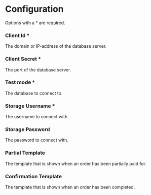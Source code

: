 # Configuration
Options with a * are required.

### Client Id *
The domain or IP-address of the database server.

### Client Secret *
The port of the database server.

### Test mode *
The database to connect to.

### Storage Username *
The username to connect with.

### Storage Password
The password to connect with.

### Partial Template
The template that is shown when an order has been partially paid for.

### Confirmation Template
The template that is shown when an order has been completed.